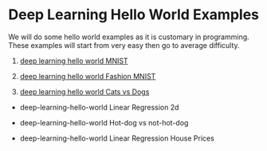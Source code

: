 # Deep Learning Hello World Examples

We will do some hello world examples as it is customary in programming.
These examples will start from very easy then go to average difficulty.


1. [deep learning hello world MNIST](hello-world-examples/deep-learning-hello-world-mnist.md)



2.  [deep learning hello world Fashion MNIST](hello-world-examples/deep-learning-hello-world-fashion-mnist.md)


3.  [deep learning hello world Cats vs Dogs](hello-world-examples/deep-learning-hello-world-cats-vs-dogs.md)


- deep-learning-hello-world Linear Regression 2d

- deep-learning-hello-world Hot-dog vs not-hot-dog

- deep-learning-hello-world Linear Regression House Prices
